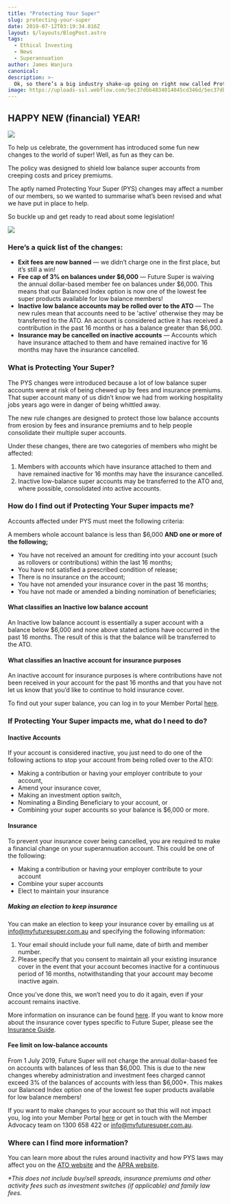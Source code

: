 ```yaml
---
title: "Protecting Your Super"
slug: protecting-your-super
date: 2019-07-12T03:19:34.816Z
layout: $/layouts/BlogPost.astro
tags:
  - Ethical Investing
  - News
  - Superannuation
author: James Wanjura
canonical:
description: >-
  Ok, so there’s a big industry shake-up going on right now called Protecting Your Super Package (PYSP, for short). Here's what you need to know.
image: https://uploads-ssl.webflow.com/5ec37dbb4834014045cd346d/5ec37dbc4834013633cd3e0d_relaxed-woman-sunny.jpg
---
```


## ‍**HAPPY NEW (financial) YEAR!**

![](https://uploads-ssl.webflow.com/5ec37dbb4834014045cd346d/5ec37dbc483401817ccd3e2e_2-9AhhbJBF4fZdna2NphOZGAvD4i5MHWqpNNYaGqyo3sWNrPYmZ2Qpx_1oO54ZRAJ9jDMpDXecPiZ7OKKziuOKiP7d1i4or54ETnRVrzH_JTyYN-qED148MhpK3OHIO8I5b9Raf2.gif)

To help us celebrate, the government has introduced some fun new changes to the world of super! Well, as fun as they can be.

The policy was designed to shield low balance super accounts from creeping costs and pricey premiums.

The aptly named Protecting Your Super (PYS) changes may affect a number of our members, so we wanted to summarise what’s been revised and what we have put in place to help.

So buckle up and get ready to read about some legislation!

![](https://uploads-ssl.webflow.com/5ec37dbb4834014045cd346d/5ec37dbc483401c3c3cd3e39_hLFFrhsm9mSKqvjBJZaV3S1VXtc14pzRrJQpaQFI7FdSm2PMHhxpv3hNCcu_ZEziF9kPNPnHD_x_VXWLe67tcn_HaHwkYNVB2X7flnmOzbv4cmp3Mv65lrTmP2j7MmJ_b6bCSeZQ.gif)

### Here’s a quick list of the changes:

- **Exit fees are now banned** — we didn’t charge one in the first place, but it’s still a win!**‍**
- **Fee cap of 3% on balances under $6,000** — Future Super is waiving the annual dollar-based member fee on balances under $6,000. This means that our Balanced Index option is now one of the lowest fee super products available for low balance members!**‍**
- **Inactive low balance accounts may be rolled over to the ATO** — The new rules mean that accounts need to be 'active' otherwise they may be transferred to the ATO. An account is considered active it has received a contribution in the past 16 months or has a balance greater than $6,000.**‍**
- **Insurance may be cancelled on inactive accounts** — Accounts which have insurance attached to them and have remained inactive for 16 months may have the insurance cancelled.

### **What is Protecting Your Super?**‍

The PYS changes were introduced because a lot of low balance super accounts were at risk of being chewed up by fees and insurance premiums. That super account many of us didn’t know we had from working hospitality jobs years ago were in danger of being whittled away.

The new rule changes are designed to protect those low balance accounts from erosion by fees and insurance premiums and to help people consolidate their multiple super accounts.

Under these changes, there are two categories of members who might be affected:

1.  Members with accounts which have insurance attached to them and have remained inactive for 16 months may have the insurance cancelled.
2.  Inactive low-balance super accounts may be transferred to the ATO and, where possible, consolidated into active accounts.**‍**

### **How do I find out if Protecting Your Super impacts me?**

Accounts affected under PYS must meet the following criteria:

A members whole account balance is less than $6,000 **AND one or more of the following;**

- You have not received an amount for crediting into your account (such as rollovers or contributions) within the last 16 months;
- You have not satisfied a prescribed condition of release;
- There is no insurance on the account;
- You have not amended your insurance cover in the past 16 months;
- You have not made or amended a binding nomination of beneficiaries;

#### **What classifies an Inactive low balance account**‍

An Inactive low balance account is essentially a super account with a balance below $6,000 and none above stated actions have occurred in the past 16 months. The result of this is that the balance will be transferred to the ATO.

#### **What classifies an Inactive account for insurance purposes**‍

An inactive account for insurance purposes is where contributions have not been received in your account for the past 16 months and that you have not let us know that you’d like to continue to hold insurance cover.

To find out your super balance, you can log in to your Member Portal [here](https://portal.myfuturesuper.com.au/member/login_1).

### **If Protecting Your Super impacts me, what do I need to do?**

#### **Inactive Accounts**

If your account is considered inactive, you just need to do one of the following actions to stop your account from being rolled over to the ATO:

- Making a contribution or having your employer contribute to your account,
- Amend your insurance cover,
- Making an investment option switch,
- Nominating a Binding Beneficiary to your account, or
- Combining your super accounts so your balance is $6,000 or more.

#### **Insurance**

To prevent your insurance cover being cancelled, you are required to make a financial change on your superannuation account. This could be one of the following:

- Making a contribution or having your employer contribute to your account
- Combine your super accounts
- Elect to maintain your insurance

##### **Making an election to keep insurance**

You can make an election to keep your insurance cover by emailing us at [info@myfuturesuper.com.au](mailto:info@myfuturesuper.com.au) and specifying the following information:

1.  Your email should include your full name, date of birth and member number.
2.  Please specify that you consent to maintain all your existing insurance cover in the event that your account becomes inactive for a continuous period of 16 months, notwithstanding that your account may become inactive again.

Once you’ve done this, we won’t need you to do it again, even if your account remains inactive.

More information on insurance can be found [here](https://timetocheck.com.au/insurance-in-super/). If you want to know more about the insurance cover types specific to Future Super, please see the [Insurance Guide](https://content.myfuturesuper.com.au/forms-docs/FS-InsuranceGuide-20181112.pdf).

#### **Fee limit on low-balance accounts**

From 1 July 2019, Future Super will not charge the annual dollar-based fee on accounts with balances of less than $6,000. This is due to the new changes whereby administration and investment fees charged cannot exceed 3% of the balances of accounts with less than $6,000\*. This makes our Balanced Index option one of the lowest fee super products available for low balance members!

If you want to make changes to your account so that this will not impact you, log into your Member Portal [here](https://portal.myfuturesuper.com.au/member/login_1) or get in touch with the Member Advocacy team on 1300 658 422 or [info@myfuturesuper.com.au](mailto:info@myfuturesuper.com.au).

### **Where can I find more information?**

You can learn more about the rules around inactivity and how PYS laws may affect you on the [ATO website](https://www.ato.gov.au/Super/APRA-regulated-funds/In-detail/News/Protecting-your-super-package/) and the [APRA website](https://www.apra.gov.au/protecting-your-super-package-frequently-asked-questions)._‍_

_\*This does not include buy/sell spreads, insurance premiums and other activity fees such as investment switches (if applicable) and family law fees._
